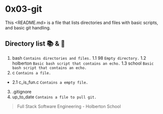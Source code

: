 # 0x03-git

This <README.md> is a file that lists directories and files with basic scripts,
and basic git handling.

## Directory list :books: & :page_facing_up:

1. bash ```Contains directories and files.```
1.1 98 ```Empty directory.```
1.2 holberton ```Basic bash script that contains an echo.```
1.3 school ```Basic bash script that contains an echo.```
2. c ```Contains a file.```
- 2.1 c_is_fun.c ```Contains a empty file.```
3. .gitignore
4. up_to_date ```Contains a file to pull git.```

> Full Stack Software Engineering - Holberton School
